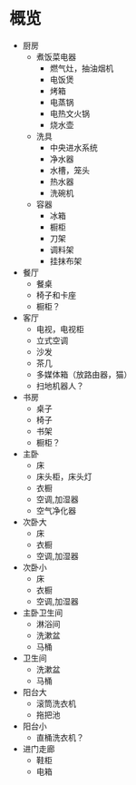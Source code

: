 # 概览
* 厨房
  * 煮饭菜电器
    * 燃气灶，抽油烟机
    * 电饭煲
    * 烤箱
    * 电蒸锅
    * 电热文火锅
    * 烧水壶
  * 洗具
    * 中央进水系统
    * 净水器
    * 水槽，笼头
    * 热水器
    * 洗碗机
  * 容器
    * 冰箱
    * 橱柜
    * 刀架
    * 调料架
    * 挂抹布架
* 餐厅
  * 餐桌
  * 椅子和卡座
  * 橱柜？
* 客厅
  * 电视，电视柜
  * 立式空调
  * 沙发
  * 茶几
  * 多媒体箱（放路由器，猫）
  * 扫地机器人？
* 书房
  * 桌子
  * 椅子
  * 书架
  * 橱柜？
* 主卧
  * 床
  * 床头柜，床头灯
  * 衣橱
  * 空调,加湿器
  * 空气净化器
* 次卧大
  * 床
  * 衣橱
  * 空调,加湿器
* 次卧小
  * 床
  * 衣橱
  * 空调,加湿器
* 主卧卫生间
  * 淋浴间
  * 洗漱盆
  * 马桶
* 卫生间 
  * 洗漱盆
  * 马桶
* 阳台大
  * 滚筒洗衣机
  * 拖把池
* 阳台小
  * 直桶洗衣机？
* 进门走廊
  * 鞋柜
  * 电箱